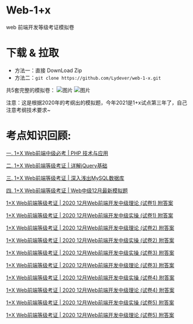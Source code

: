# Web-1+x
web 前端开发等级考证模拟卷

# 下载 & 拉取
 - 方法一：直接 DownLoad Zip
 - 方法二：`git clone https://github.com/Lydever/web-1-x.git`

共5套完整的模拟卷：
![图片](https://user-images.githubusercontent.com/65069676/138794485-0da23cd0-d855-4274-9ddf-67e74137f5fc.png)
![图片](https://user-images.githubusercontent.com/65069676/138795044-094a405b-a7f9-4ffa-9857-7a981e529e89.png)



注意：这是根据2020年的考纲出的模拟题，今年2021是1+x试点第三年了，自己注意考纲技术要求~

# 考点知识回顾:

[一. 1+X Web前端中级必考 | PHP 技术与应用](https://blog.csdn.net/weixin_43853746/article/details/108928068)

[二. 1+X Web前端等级考证 | 详解jQuery基础 ](https://blog.csdn.net/weixin_43853746/article/details/108916725)

[三. 1+X Web前端等级考证 | 深入浅出MySQL数据库](https://blog.csdn.net/weixin_43853746/article/details/109585844)

[四. 1+X Web前端等级考证 | Web中级12月最新模拟题](https://blog.csdn.net/weixin_43853746/article/details/109686767)

[1+X Web前端等级考证 | 2020 12月Web前端开发中级理论 (试卷1) 附答案](https://blog.csdn.net/weixin_43853746/article/details/109991848)

[1+X Web前端等级考证 | 2020 12月Web前端开发中级实操 (试卷1) 附答案](https://blog.csdn.net/weixin_43853746/article/details/109992935)

[1+X Web前端等级考证 | 2020 12月Web前端开发中级理论 (试卷2) 附答案](https://blog.csdn.net/weixin_43853746/article/details/109895005)

[1+X Web前端等级考证 | 2020 12月Web前端开发中级实操 (试卷2) 附答案](https://blog.csdn.net/weixin_43853746/article/details/109895208)

[1+X Web前端等级考证 | 2020 12月Web前端开发中级实操 (试卷3) 附答案](https://blog.csdn.net/weixin_43853746/article/details/109754127)

[1+X Web前端等级考证 | 2020 12月Web前端开发中级理论 (试卷3) 附答案](https://blog.csdn.net/weixin_43853746/article/details/109754600)

[1+X Web前端等级考证 | 2020 12月Web前端开发中级实操 (试卷4) 附答案](https://blog.csdn.net/weixin_43853746/article/details/109752494)

[1+X Web前端等级考证 | 2020 12月Web前端开发中级理论 (试卷4) 附答案](https://blog.csdn.net/weixin_43853746/article/details/109752094)

[1+X Web前端等级考证 | 2020 12月Web前端开发中级实操 (试卷5) 附答案](https://blog.csdn.net/weixin_43853746/article/details/109753433)

[1+X Web前端等级考证 | 2020 12月Web前端开发中级理论 (试卷5) 附答案](https://blog.csdn.net/weixin_43853746/article/details/109752995)
